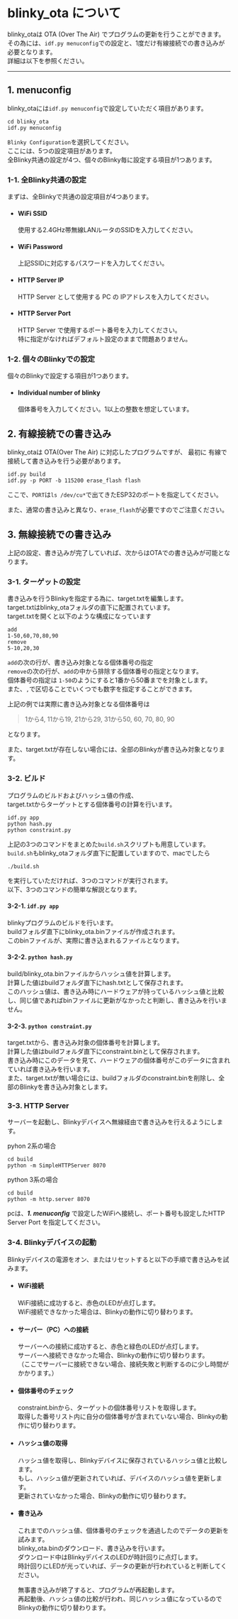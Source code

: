 # blinky_ota について

blinky_otaは OTA (Over The Air) でプログラムの更新を行うことができます。<br>
その為には、`idf.py menuconfig`での設定と、1度だけ有線接続での書き込みが必要となります。<br>
詳細は以下を参照ください。

---

## 1. menuconfig
blinky_otaには`idf.py menuconfig`で設定していただく項目があります。

```
cd blinky_ota
idf.py menuconfig
```
`Blinky Configuration`を選択してください。<br>
ここには、5つの設定項目があります。<br>
全Blinky共通の設定が4つ、個々のBlinky毎に設定する項目が1つあります。

### 1-1. 全Blinky共通の設定
まずは、全Blinkyで共通の設定項目が4つあります。

- #### WiFi SSID<br>

	使用する2.4GHz帯無線LANルータのSSIDを入力してください。

- #### WiFi Password<br>

	上記SSIDに対応するパスワードを入力してください。

- #### HTTP Server IP

	HTTP Server として使用する PC の IPアドレスを入力してください。

- #### HTTP Server Port

	HTTP Server で使用するポート番号を入力してください。<br>
	特に指定がなければデフォルト設定のままで問題ありません。


### 1-2. 個々のBlinkyでの設定
個々のBlinkyで設定する項目が1つあります。

- #### Individual number of blinky

	個体番号を入力してください。1以上の整数を想定しています。

## 2. 有線接続での書き込み
blinky_otaは OTA(Over The Air) に対応したプログラムですが、
最初に 有線で接続して書き込みを行う必要があります。

```
idf.py build
idf.py -p PORT -b 115200 erase_flash flash
```

ここで、`PORT`は`ls /dev/cu*`で出てきたESP32のポートを指定してください。

また、通常の書き込みと異なり、`erase_flash`が必要ですのでご注意ください。

## 3. 無線接続での書き込み
上記の設定、書き込みが完了していれば、次からはOTAでの書き込みが可能となります。

### 3-1. ターゲットの設定
書き込みを行うBlinkyを指定する為に、target.txtを編集します。<br>
target.txtはblinky_otaフォルダの直下に配置されています。<br>
target.txtを開くと以下のような構成になっています

```
add
1-50,60,70,80,90
remove
5-10,20,30
```

`add`の次の行が、書き込み対象となる個体番号の指定<br>
`remove`の次の行が、`add`の中から排除する個体番号の指定となります。<br>
個体番号の指定は `1-50`のようにすると1番から50番までを対象とします。<br>
また、`,`で区切ることでいくつでも数字を指定することができます。<br>

上記の例では実際に書き込み対象となる個体番号は

> 1から4, 11から19, 21から29, 31から50, 60, 70, 80, 90

となります。

また、target.txtが存在しない場合には、全部のBlinkyが書き込み対象となります。

### 3-2. ビルド
プログラムのビルドおよびハッシュ値の作成、<br>target.txtからターゲットとする個体番号の計算を行います。

```
idf.py app
python hash.py
python constraint.py
```

上記の3つのコマンドをまとめた`build.sh`スクリプトも用意しています。
`build.sh`もblinky_otaフォルダ直下に配置していますので、macでしたら

```
./build.sh
```
を実行していただければ、3つのコマンドが実行されます。<br>
以下、3つのコマンドの簡単な解説となります。

#### 3-2-1. `idf.py app`

blinkyプログラムのビルドを行います。<br>
buildフォルダ直下にblinky_ota.binファイルが作成されます。<br>
このbinファイルが、実際に書き込まれるファイルとなります。

#### 3-2-2. `python hash.py`

build/blinky_ota.binファイルからハッシュ値を計算します。<br>
計算した値はbuildフォルダ直下にhash.txtとして保存されます。<br>
このハッシュ値は、書き込み時にハードウェアが持っているハッシュ値と比較し、同じ値であればbinファイルに更新がなかったと判断し、書き込みを行いません。

#### 3-2-3. `python constraint.py`

target.txtから、書き込み対象の個体番号を計算します。<br>
計算した値はbuildフォルダ直下にconstraint.binとして保存されます。<br>
書き込み時にこのデータを見て、ハードウェアの個体番号がこのデータに含まれていれば書き込みを行います。<br>
また、target.txtが無い場合には、buildフォルダのconstraint.binを削除し、全部のBlinkyを書き込み対象とします。

### 3-3. HTTP Server

サーバーを起動し、Blinkyデバイスへ無線経由で書き込みを行えるようにします。<br>

pyhon 2系の場合

```
cd build
python -m SimpleHTTPServer 8070
```

python 3系の場合<br>

```
cd build
python -m http.server 8070
```

pcは、***1. menuconfig*** で設定したWiFiへ接続し、ポート番号も設定したHTTP Server Port を指定してください。

### 3-4. Blinkyデバイスの起動
Blinkyデバイスの電源をオン、またはリセットすると以下の手順で書き込みを試みます。

- #### WiFi接続<br>
	WiFi接続に成功すると、赤色のLEDが点灯します。<br>
	WiFi接続できなかった場合は、Blinkyの動作に切り替わります。

- #### サーバー（PC）への接続<br>
	サーバーへの接続に成功すると、赤色と緑色のLEDが点灯します。<br>
	サーバーへ接続できなかった場合、Blinkyの動作に切り替わります。<br>
	（ここでサーバーに接続できない場合、接続失敗と判断するのに少し時間がかかります。）

- #### 個体番号のチェック<br>
	constraint.binから、ターゲットの個体番号リストを取得します。<br>
	取得した番号リスト内に自分の個体番号が含まれていない場合、Blinkyの動作に切り替わります。

- #### ハッシュ値の取得<br>
	ハッシュ値を取得し、Blinkyデバイスに保存されているハッシュ値と比較します。<br>もし、ハッシュ値が更新されていれば、デバイスのハッシュ値を更新します。<br>更新されていなかった場合、Blinkyの動作に切り替わります。

- #### 書き込み
	これまでのハッシュ値、個体番号のチェックを通過したのでデータの更新を試みます。<br>
	blinky_ota.binのダウンロード、書き込みを行います。<br>
	ダウンロード中はBlinkyデバイスのLEDが時計回りに点灯します。<br>
	時計回りにLEDが光っていれば、データの更新が行われていると判断してください。<br>

	無事書き込みが終了すると、プログラムが再起動します。<br>
	再起動後、ハッシュ値の比較が行われ、同じハッシュ値になっているのでBlinkyの動作に切り替わります。
